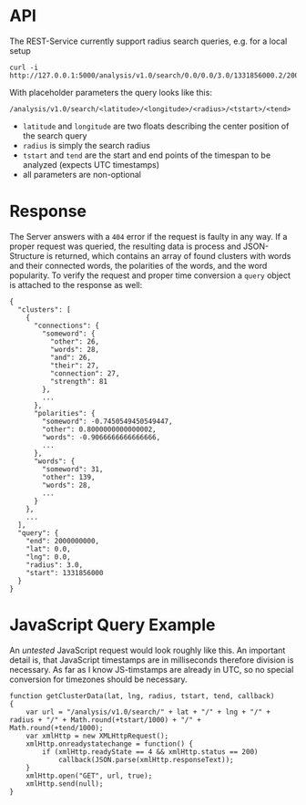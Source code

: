 # API

The REST-Service currently support radius search queries, e.g. for a local setup

```
curl -i http://127.0.0.1:5000/analysis/v1.0/search/0.0/0.0/3.0/1331856000.2/2000000000.2
```

With placeholder parameters the query looks like this:

```
/analysis/v1.0/search/<latitude>/<longitude>/<radius>/<tstart>/<tend>
```

* `latitude` and `longitude` are two floats describing the center position of the search query
* `radius` is simply the search radius
* `tstart` and `tend` are the start and end points of the timespan to be analyzed (expects UTC timestamps)
* all parameters are non-optional

# Response

The Server answers with a `404` error if the request is faulty in any way.
If a proper request was queried, the resulting data is process and JSON-Structure 
is returned, which contains an array of found clusters with words and their connected
words, the polarities of the words, and the word popularity. To verify the request
and proper time conversion a `query` object is attached to the response as well:

```
{
  "clusters": [
    {
      "connections": {
        "someword": {
          "other": 26, 
          "words": 28, 
          "and": 26, 
          "their": 27, 
          "connection": 27, 
          "strength": 81
        }, 
        ...
      }, 
      "polarities": {
        "someword": -0.7450549450549447, 
        "other": 0.8000000000000002, 
        "words": -0.9066666666666666,
        ...
      }, 
      "words": {
        "someword": 31, 
        "other": 139, 
        "words": 28, 
        ...
      }
    }, 
    ...
  ], 
  "query": {
    "end": 2000000000, 
    "lat": 0.0, 
    "lng": 0.0, 
    "radius": 3.0, 
    "start": 1331856000
  }
}
```

# JavaScript Query Example

An _untested_ JavaScript request would look roughly like this. An important detail is, that
JavaScript timestamps are in milliseconds therefore division is necessary. As far as I know 
JS-timstamps are already in UTC, so no special conversion for timezones should be necessary.

```
function getClusterData(lat, lng, radius, tstart, tend, callback)
{
	var url = "/analysis/v1.0/search/" + lat + "/" + lng + "/" + radius + "/" + Math.round(+tstart/1000) + "/" + Math.round(+tend/1000);
    var xmlHttp = new XMLHttpRequest();
    xmlHttp.onreadystatechange = function() { 
        if (xmlHttp.readyState == 4 && xmlHttp.status == 200)
            callback(JSON.parse(xmlHttp.responseText));
    }
    xmlHttp.open("GET", url, true); 
    xmlHttp.send(null);
}
```
